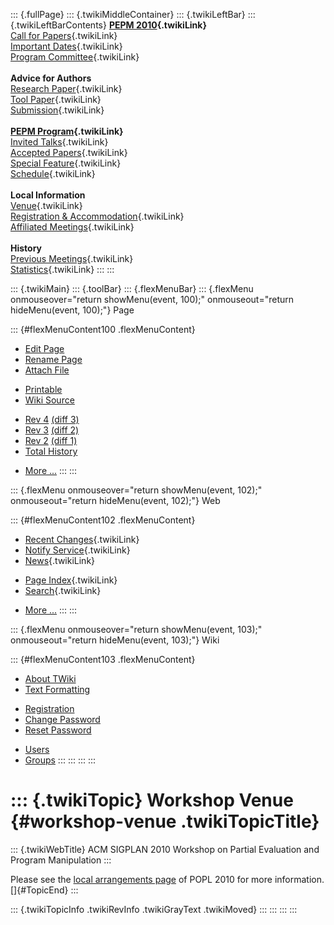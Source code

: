 ::: {.fullPage}
::: {.twikiMiddleContainer}
::: {.twikiLeftBar}
::: {.twikiLeftBarContents}
**[PEPM 2010](WebHome){.twikiLink}**\
[Call for Papers](CallForPapers){.twikiLink}\
[Important Dates](ImportantDates){.twikiLink}\
[Program Committee](ProgramCommittee){.twikiLink}\
\
**Advice for Authors**\
[Research Paper](ResearchPaperAdvice){.twikiLink}\
[Tool Paper](ToolPaperAdvice){.twikiLink}\
[Submission](PaperSubmission){.twikiLink}\
\
**[PEPM Program](Program){.twikiLink}**\
[Invited Talks](InvitedTalks){.twikiLink}\
[Accepted Papers](AcceptedPapers){.twikiLink}\
[Special Feature](SpecialFeature){.twikiLink}\
[Schedule](Program){.twikiLink}\
\
**Local Information**\
[Venue](WorkshopVenue){.twikiLink}\
[Registration & Accommodation](RegistrationAndAccomodation){.twikiLink}\
[Affiliated Meetings](AffiliatedMeetings){.twikiLink}\
\
**History**\
[Previous Meetings](PreviousMeetings){.twikiLink}\
[Statistics](HistoricalStatistics){.twikiLink}
:::
:::

::: {.twikiMain}
::: {.toolBar}
::: {.flexMenuBar}
::: {.flexMenu onmouseover="return showMenu(event, 100);" onmouseout="return hideMenu(event, 100);"}
Page

::: {#flexMenuContent100 .flexMenuContent}
-   [Edit
    Page](http://www.program-transformation.org/edit/PEPM10/WorkshopVenue?t=1536827660)
-   [Rename
    Page](http://www.program-transformation.org/rename/PEPM10/WorkshopVenue)
-   [Attach
    File](http://www.program-transformation.org/attach/PEPM10/WorkshopVenue)

<!-- -->

-   [Printable](http://www.program-transformation.org/view/PEPM10/WorkshopVenue?skin=print.pattern)
-   [Wiki
    Source](http://www.program-transformation.org/view/PEPM10/WorkshopVenue?skin=text&raw=on&contenttype=text/plain)

<!-- -->

-   [Rev
    4](http://www.program-transformation.org/view/PEPM10/WorkshopVenue?rev=1.4)
    [(diff 3)](http://www.program-transformation.org/rdiff/PEPM10/WorkshopVenue?rev1=1.4&rev2=1.3)
-   [Rev
    3](http://www.program-transformation.org/view/PEPM10/WorkshopVenue?rev=1.3)
    [(diff 2)](http://www.program-transformation.org/rdiff/PEPM10/WorkshopVenue?rev1=1.3&rev2=1.2)
-   [Rev
    2](http://www.program-transformation.org/view/PEPM10/WorkshopVenue?rev=1.2)
    [(diff 1)](http://www.program-transformation.org/rdiff/PEPM10/WorkshopVenue?rev1=1.2&rev2=1.1)
-   [Total
    History](http://www.program-transformation.org/rdiff/PEPM10/WorkshopVenue)

<!-- -->

-   [More
    \...](http://www.program-transformation.org/oops/PEPM10/WorkshopVenue?template=oopsmore&param1=1.4&param2=1.4)
:::
:::

::: {.flexMenu onmouseover="return showMenu(event, 102);" onmouseout="return hideMenu(event, 102);"}
Web

::: {#flexMenuContent102 .flexMenuContent}
-   [Recent Changes](WebChanges){.twikiLink}
-   [Notify Service](WebNotify){.twikiLink}
-   [News](WebNews){.twikiLink}

<!-- -->

-   [Page Index](WebIndex){.twikiLink}
-   [Search](WebSearch){.twikiLink}

<!-- -->

-   [More
    \...](http://www.program-transformation.org/oops/PEPM10/WorkshopVenue?template=oopsmore&param1=1.4&param2=1.4)
:::
:::

::: {.flexMenu onmouseover="return showMenu(event, 103);" onmouseout="return hideMenu(event, 103);"}
Wiki

::: {#flexMenuContent103 .flexMenuContent}
-   [About
    TWiki](http://www.program-transformation.org/view/TWiki/WebHome)
-   [Text
    Formatting](http://www.program-transformation.org/view/TWiki/TextFormattingRules)

<!-- -->

-   [Registration](http://www.program-transformation.org/view/TWiki/TWikiRegistration)
-   [Change
    Password](http://www.program-transformation.org/view/TWiki/ChangePassword)
-   [Reset
    Password](http://www.program-transformation.org/view/TWiki/ResetPassword)

<!-- -->

-   [Users](http://www.program-transformation.org/view/Main/TWikiUsers)
-   [Groups](http://www.program-transformation.org/view/Main/TWikiGroups)
:::
:::
:::
:::

::: {.twikiTopic}
Workshop Venue {#workshop-venue .twikiTopicTitle}
==============

::: {.twikiWebTitle}
ACM SIGPLAN 2010 Workshop on Partial Evaluation and Program Manipulation
:::

Please see the [local arrangements
page](http://software.imdea.org/events/popl2010/) of POPL 2010 for more
information.\
[]{#TopicEnd}
:::

::: {.twikiTopicInfo .twikiRevInfo .twikiGrayText .twikiMoved}
:::
:::
:::
:::
